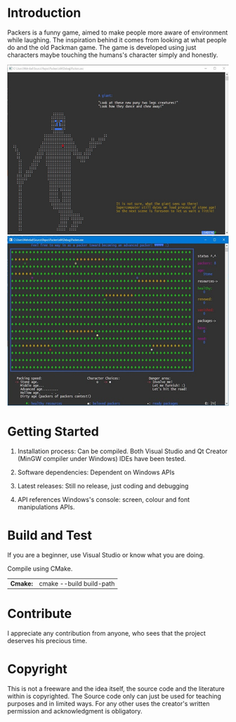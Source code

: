 # Introduction 
Packers is a funny game, aimed to make people more aware of environment while laughing.
The inspiration behind it comes from looking at what people do and the old Packman game.
The game is developed using just characters maybe touching the humans's character simply and honestly.

<img href="https://github.com/s-mehrdad" src="https://github.com/s-mehrdad/Packers/blob/master/screenshots/ScreenShot_3-3.jpg" width="600" height="386" alt="ScreenShot">

<img href="https://github.com/s-mehrdad" src="https://github.com/s-mehrdad/Packers/blob/master/screenshots/ScreenShot_5.jpg" width="600" height="386" alt="ScreenShot">


# Getting Started
1.	Installation process:
Can be compiled.
Both Visual Studio and Qt Creator (MinGW compiler under Windows) IDEs have been tested.

2.	Software dependencies:
Dependent on Windows APIs

3.	Latest releases:
Still no release, just coding and debugging

4.	API references
Windows's console: screen, colour and font manipulations APIs.

# Build and Test
If you are a beginner, use Visual Studio or know what you are doing.

Compile using CMake.

<table>
<tr>
<td><b>Cmake:</b></td>
<td>cmake --build build-path</td>
</tr>
</table>

# Contribute
I appreciate any contribution from anyone, who sees that the project deserves his precious time.

# Copyright
This is not a freeware and the idea itself, the source code and the literature within is copyrighted. The Source code only can just be used for teaching purposes and in limited ways. For any other uses the creator's written permission and acknowledgment is obligatory.